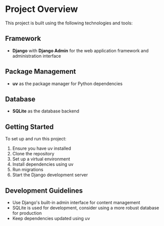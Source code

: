 # Project Overview

This project is built using the following technologies and tools:

## Framework
- **Django** with **Django Admin** for the web application framework and administration interface

## Package Management
- **uv** as the package manager for Python dependencies

## Database
- **SQLite** as the database backend

## Getting Started
To set up and run this project:

1. Ensure you have uv installed
2. Clone the repository
3. Set up a virtual environment
4. Install dependencies using uv
5. Run migrations
6. Start the Django development server

## Development Guidelines
- Use Django's built-in admin interface for content management
- SQLite is used for development, consider using a more robust database for production
- Keep dependencies updated using uv